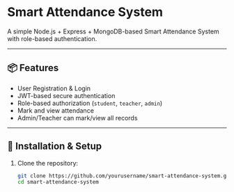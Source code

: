 # Smart Attendance System

A simple Node.js + Express + MongoDB-based Smart Attendance System with role-based authentication.

---

## 📦 Features

- User Registration & Login
- JWT-based secure authentication
- Role-based authorization (`student`, `teacher`, `admin`)
- Mark and view attendance
- Admin/Teacher can mark/view all records

---

## 🔧 Installation & Setup

1. Clone the repository:
   ```bash
   git clone https://github.com/yourusername/smart-attendance-system.git
   cd smart-attendance-system
